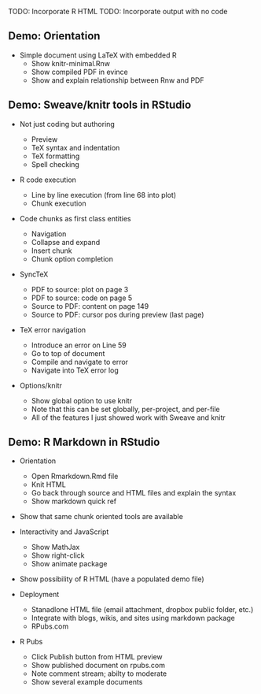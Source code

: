 
TODO: Incorporate R HTML
TODO: Incorporate output with no code


## Demo: Orientation

- Simple document using LaTeX with embedded R
    - Show knitr-minimal.Rnw
    - Show compiled PDF in evince
    - Show and explain relationship between Rnw and PDF

## Demo: Sweave/knitr tools in RStudio

- Not just coding but authoring
    - Preview
    - TeX syntax and indentation
    - TeX formatting
    - Spell checking
    
- R code execution
    - Line by line execution (from line 68 into plot)
    - Chunk execution
    
- Code chunks as first class entities
    - Navigation
    - Collapse and expand
    - Insert chunk
    - Chunk option completion

- SyncTeX
    - PDF to source: plot on page 3
    - PDF to source: code on page 5
    - Source to PDF: content on page 149
    - Source to PDF: cursor pos during preview (last page)
    
- TeX error navigation
    - Introduce an error on Line 59
    - Go to top of document
    - Compile and navigate to error
    - Navigate into TeX error log

- Options/knitr
  - Show global option to use knitr
  - Note that this can be set globally, per-project, and per-file
  - All of the features I just showed work with Sweave and knitr


## Demo: R Markdown in RStudio

- Orientation
     - Open Rmarkdown.Rmd file
     - Knit HTML
     - Go back through source and HTML files and explain the syntax
     - Show markdown quick ref

- Show that same chunk oriented tools are available

- Interactivity and JavaScript
     - Show MathJax
     - Show right-click
     - Show animate package

- Show possibility of R HTML (have a populated demo file)

- Deployment
     - Stanadlone HTML file (email attachment, dropbox public folder, etc.)
     - Integrate with blogs, wikis, and sites using markdown package
     - RPubs.com
      
- R Pubs
     - Click Publish button from HTML preview
     - Show published document on rpubs.com
     - Note comment stream; abilty to moderate
     - Show several example documents
     



